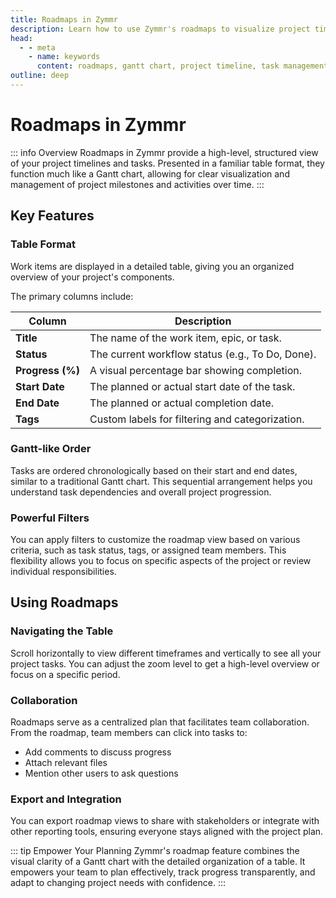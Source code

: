 ```yaml
---
title: Roadmaps in Zymmr
description: Learn how to use Zymmr's roadmaps to visualize project timelines, track milestones, and manage tasks in a structured table format.
head:
  - - meta
    - name: keywords
      content: roadmaps, gantt chart, project timeline, task management, zymmr
outline: deep
---
```


# Roadmaps in Zymmr

::: info Overview
Roadmaps in Zymmr provide a high-level, structured view of your project timelines and tasks. Presented in a familiar table format, they function much like a Gantt chart, allowing for clear visualization and management of project milestones and activities over time.
:::

## Key Features

### Table Format
Work items are displayed in a detailed table, giving you an organized overview of your project's components.

<!-- ![Roadmap Overview](/images/roadmaps/roadmap-overview.png)
*A sample Zymmr Roadmap showing tasks and timelines.* -->

The primary columns include:

| Column       | Description                                       |
| ------------ | ------------------------------------------------- |
| **Title**    | The name of the work item, epic, or task.         |
| **Status**   | The current workflow status (e.g., To Do, Done).  |
| **Progress (%)** | A visual percentage bar showing completion.   |
| **Start Date** | The planned or actual start date of the task.     |
| **End Date**   | The planned or actual completion date.            |
| **Tags**     | Custom labels for filtering and categorization.   |

### Gantt-like Order
Tasks are ordered chronologically based on their start and end dates, similar to a traditional Gantt chart. This sequential arrangement helps you understand task dependencies and overall project progression.

### Powerful Filters
You can apply filters to customize the roadmap view based on various criteria, such as task status, tags, or assigned team members. This flexibility allows you to focus on specific aspects of the project or review individual responsibilities.

## Using Roadmaps

### Navigating the Table
Scroll horizontally to view different timeframes and vertically to see all your project tasks. You can adjust the zoom level to get a high-level overview or focus on a specific period.

### Collaboration
Roadmaps serve as a centralized plan that facilitates team collaboration. From the roadmap, team members can click into tasks to:
- Add comments to discuss progress
- Attach relevant files
- Mention other users to ask questions

### Export and Integration
You can export roadmap views to share with stakeholders or integrate with other reporting tools, ensuring everyone stays aligned with the project plan.

::: tip Empower Your Planning
Zymmr's roadmap feature combines the visual clarity of a Gantt chart with the detailed organization of a table. It empowers your team to plan effectively, track progress transparently, and adapt to changing project needs with confidence.
:::
